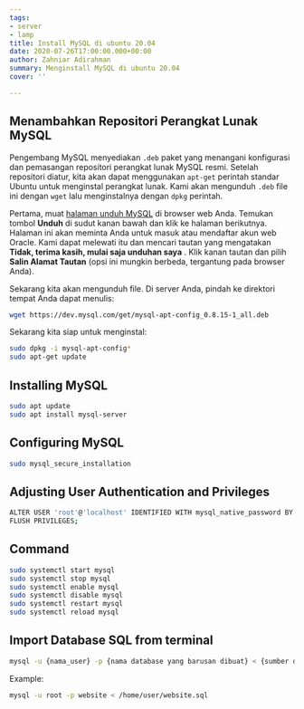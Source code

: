 ```yaml
---
tags:
- server
- lamp
title: Install MySQL di ubuntu 20.04
date: 2020-07-26T17:00:00.000+00:00
author: Zahniar Adirahman
summary: Menginstall MySQL di ubuntu 20.04
cover: ''

---
```

## Menambahkan Repositori Perangkat Lunak MySQL

Pengembang MySQL menyediakan `.deb` paket yang menangani konfigurasi dan pemasangan repositori perangkat lunak MySQL resmi. Setelah repositori diatur, kita akan dapat menggunakan `apt-get` perintah standar Ubuntu untuk menginstal perangkat lunak. Kami akan mengunduh `.deb` file ini dengan `wget` lalu menginstalnya dengan `dpkg` perintah.

Pertama, muat [halaman unduh MySQL](https://dev.mysql.com/downloads/repo/apt/) di browser web Anda. Temukan tombol **Unduh** di sudut kanan bawah dan klik ke halaman berikutnya. Halaman ini akan meminta Anda untuk masuk atau mendaftar akun web Oracle. Kami dapat melewati itu dan mencari tautan yang mengatakan **Tidak, terima kasih, mulai saja unduhan saya** . Klik kanan tautan dan pilih **Salin Alamat Tautan** (opsi ini mungkin berbeda, tergantung pada browser Anda).

Sekarang kita akan mengunduh file. Di server Anda, pindah ke direktori tempat Anda dapat menulis:

```bash
wget https://dev.mysql.com/get/mysql-apt-config_0.8.15-1_all.deb
```

Sekarang kita siap untuk menginstal:
```bash
sudo dpkg -i mysql-apt-config*
sudo apt-get update
```


## Installing MySQL

```bash
sudo apt update
sudo apt install mysql-server
```

## Configuring MySQL

```bash
sudo mysql_secure_installation
```

## Adjusting User Authentication and Privileges

```bash
ALTER USER 'root'@'localhost' IDENTIFIED WITH mysql_native_password BY 'password';
FLUSH PRIVILEGES;
```

## Command

```bash
sudo systemctl start mysql
sudo systemctl stop mysql
sudo systemctl enable mysql
sudo systemctl disable mysql
sudo systemctl restart mysql
sudo systemctl reload mysql
```

## Import Database SQL from terminal

```bash
mysql -u {nama_user} -p {nama database yang barusan dibuat} < {sumber data sql yang akan dimasukkan}
```

Example:

```bash
mysql -u root -p website < /home/user/website.sql
```
